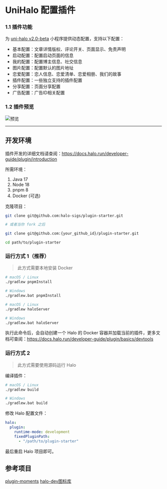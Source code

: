 # UniHalo 配置插件
 
### 1.1 插件功能
为 [uni-halo v2.0-beta](https://github.com/ialley-workshop-open/uni-halo/tree/v2.0-beta) 小程序提供动态配置，支持以下配置：

- 基本配置：文章详情版权、评论开关、页面显示、免责声明
- 启动配置：配置启动页面的信息
- 我的配置：配置博主信息、社交信息
- 图片配置：配置默认的图片地址
- 恋爱配置：恋人信息、恋爱清单、恋爱相册、我们的故事
- 插件配置：一些独立支持的插件配置
- 分享配置：页面分享配置
- 广告配置：广告ID相关配置

### 1.2 插件预览
![预览](https://img.925i.cn/file/82dd57626e36b3dc3d86e.png) 

---

## 开发环境

插件开发的详细文档请查阅：<https://docs.halo.run/developer-guide/plugin/introduction>

所需环境：

1. Java 17
2. Node 18
3. pnpm 8
4. Docker (可选)

克隆项目：

```bash
git clone git@github.com:halo-sigs/plugin-starter.git

# 或者当你 fork 之后

git clone git@github.com:{your_github_id}/plugin-starter.git
```

```bash
cd path/to/plugin-starter
```

### 运行方式 1（推荐）

> 此方式需要本地安装 Docker

```bash
# macOS / Linux
./gradlew pnpmInstall

# Windows
./gradlew.bat pnpmInstall
```

```bash
# macOS / Linux
./gradlew haloServer

# Windows
./gradlew.bat haloServer
```

执行此命令后，会自动创建一个 Halo 的 Docker 容器并加载当前的插件，更多文档可查阅：<https://docs.halo.run/developer-guide/plugin/basics/devtools>

### 运行方式 2

> 此方式需要使用源码运行 Halo

编译插件：

```bash
# macOS / Linux
./gradlew build

# Windows
./gradlew.bat build
```

修改 Halo 配置文件：

```yaml
halo:
  plugin:
    runtime-mode: development
    fixedPluginPath:
      - "/path/to/plugin-starter"
```

最后重启 Halo 项目即可。


## 参考项目
[plugin-moments](https://github.com/halo-sigs/plugin-moments)
[halo-dev图标库](https://icon-sets.iconify.design/)
